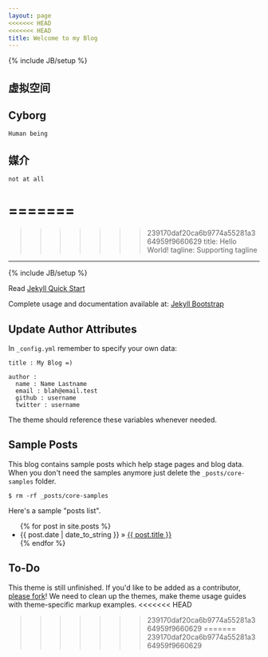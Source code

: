 ```yaml
---
layout: page
<<<<<<< HEAD
<<<<<<< HEAD
title: Welcome to my Blog
---
```

{% include JB/setup %}


## 虚拟空间


	
## Cyborg
 
    Human being

## 媒介

    not at all


=======
=======
>>>>>>> 239170daf20ca6b9774a55281a364959f9660629
title: Hello World!
tagline: Supporting tagline
---
{% include JB/setup %}

Read [Jekyll Quick Start](http://jekyllbootstrap.com/usage/jekyll-quick-start.html)

Complete usage and documentation available at: [Jekyll Bootstrap](http://jekyllbootstrap.com)

## Update Author Attributes

In `_config.yml` remember to specify your own data:
    
    title : My Blog =)
    
    author :
      name : Name Lastname
      email : blah@email.test
      github : username
      twitter : username

The theme should reference these variables whenever needed.
    
## Sample Posts

This blog contains sample posts which help stage pages and blog data.
When you don't need the samples anymore just delete the `_posts/core-samples` folder.

    $ rm -rf _posts/core-samples

Here's a sample "posts list".

<ul class="posts">
  {% for post in site.posts %}
    <li><span>{{ post.date | date_to_string }}</span> &raquo; <a href="{{ BASE_PATH }}{{ post.url }}">{{ post.title }}</a></li>
  {% endfor %}
</ul>

## To-Do

This theme is still unfinished. If you'd like to be added as a contributor, [please fork](http://github.com/plusjade/jekyll-bootstrap)!
We need to clean up the themes, make theme usage guides with theme-specific markup examples.
<<<<<<< HEAD
>>>>>>> 239170daf20ca6b9774a55281a364959f9660629
=======
>>>>>>> 239170daf20ca6b9774a55281a364959f9660629


